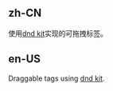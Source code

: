 ## zh-CN

使用[dnd kit](https://dndkit.com)实现的可拖拽标签。

## en-US

Draggable tags using [dnd kit](https://dndkit.com).
